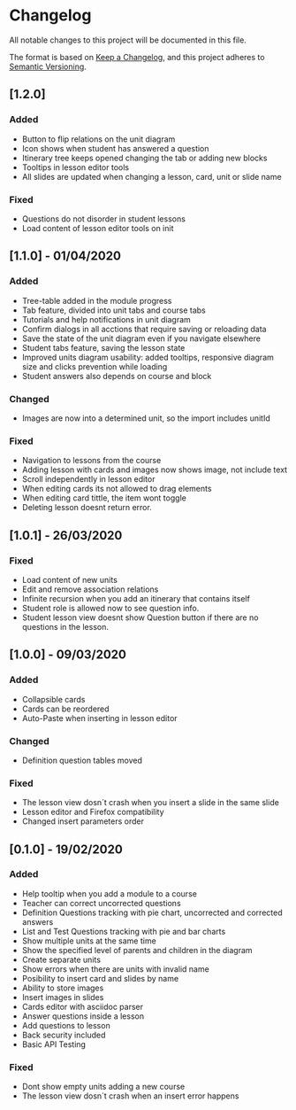# Changelog
All notable changes to this project will be documented in this file.

The format is based on [Keep a Changelog](https://keepachangelog.com/en/1.0.0/),
and this project adheres to [Semantic Versioning](https://semver.org/spec/v2.0.0.html).

## [1.2.0]

### Added

- Button to flip relations on the unit diagram
- Icon shows when student has answered a question
- Itinerary tree keeps opened changing the tab or adding new blocks
- Tooltips in lesson editor tools
- All slides are updated when changing a lesson, card, unit or slide name

### Fixed

- Questions do not disorder in student lessons
- Load content of lesson editor tools on init

## [1.1.0] - 01/04/2020

### Added

- Tree-table added in the module progress
- Tab feature, divided into unit tabs and course tabs
- Tutorials and help notifications in unit diagram
- Confirm dialogs in all acctions that require saving or reloading data
- Save the state of the unit diagram even if you navigate elsewhere
- Student tabs feature, saving the lesson state
- Improved units diagram usability: added tooltips, responsive diagram size and clicks prevention while loading
- Student answers also depends on course and block

### Changed

- Images are now into a determined unit, so the import includes unitId

### Fixed

- Navigation to lessons from the course
- Adding lesson with cards and images now shows image, not include text
- Scroll independently in lesson editor
- When editing cards its not allowed to drag elements
- When editing card tittle, the item wont toggle
- Deleting lesson doesnt return error.

## [1.0.1] - 26/03/2020

### Fixed

- Load content of new units
- Edit and remove association relations
- Infinite recursion when you add an itinerary that contains itself
- Student role is allowed now to see question info.
- Student lesson view doesnt show Question button if there are no questions in the lesson.

## [1.0.0] - 09/03/2020

### Added

- Collapsible cards
- Cards can be reordered
- Auto-Paste when inserting in lesson editor

### Changed

- Definition question tables moved

### Fixed

- The lesson view dosn´t crash when you insert a slide in the same slide
- Lesson editor and Firefox compatibility
- Changed insert parameters order

## [0.1.0] - 19/02/2020

### Added

- Help tooltip when you add a module to a course
- Teacher can correct uncorrected questions
- Definition Questions tracking with pie chart, uncorrected and corrected answers
- List and Test Questions tracking with pie and bar charts
- Show multiple units at the same time
- Show the specified level of parents and children in the diagram
- Create separate units
- Show errors when there are units with invalid name
- Posibility to insert card and slides by name
- Ability to store images
- Insert images in slides
- Cards editor with asciidoc parser
- Answer questions inside a lesson
- Add questions to lesson
- Back security included
- Basic API Testing

### Fixed

- Dont show empty units adding a new course
- The lesson view dosn´t crash when an insert error happens
